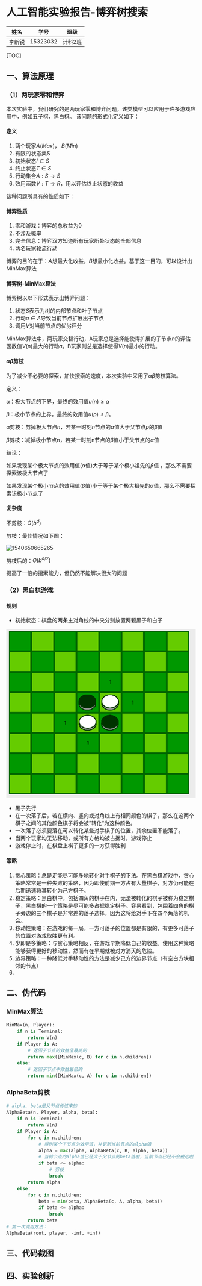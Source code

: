# 人工智能实验报告-博弈树搜索

|  姓名  |   学号   |  班级   |
| :----: | :------: | :-----: |
| 李新锐 | 15323032 | 计科2班 |

[TOC]

## 一、算法原理

### （1）两玩家零和博弈

本次实验中，我们研究的是两玩家零和博弈问题，该类模型可以应用于许多游戏应用中，例如五子棋，黑白棋。
该问题的形式化定义如下：

#### 定义

1. 两个玩家$A(Max)$， $B(Min)$
2. 有限的状态集S
3. 初始状态$I\in S$
4. 终止状态$T\in S$
5. 行动集合$A: S \rightarrow S$
6. 效用函数$V: T \rightarrow R$，用以评估终止状态的收益

该种问题所具有的性质如下：
#### 博弈性质

1. 零和游戏：博弈的总收益为0
2. 不涉及概率
3. 完全信息：博弈双方知道所有玩家所处状态的全部信息
4. 两名玩家轮流行动


博弈的目的在于：$A$想最大化收益，$B$想最小化收益。基于这一目的，可以设计出MinMax算法

#### 博弈树-MinMax算法

博弈树以以下形式表示出博弈问题：

1. 状态$S$表示为树的内部节点和叶子节点
2. 行动$a \in A$导致当前节点扩展出子节点
3. 调用$V$对当前节点的优劣评分


MinMax算法中，两玩家交替行动，A玩家总是选择能使得扩展的子节点$n$的评估函数值$V(n)$最大的行动$a$。B玩家则总是选择使得$V(n)$最小的行动。

#### $\alpha \beta$剪枝

为了减少不必要的探索，加快搜索的速度，本次实验中采用了$\alpha \beta$剪枝算法。

定义：

$\alpha$：极大节点的下界，最终的效用值$u(n) \ge \alpha$

$\beta$：极小节点的上界，最终的效用值$u(p) \le \beta$。

$\alpha$剪枝：剪掉极大节点$n$，若某一时刻$n$节点的$\alpha$值大于父节点$p$的$\beta$值

$\beta$剪枝：减掉极小节点n，若某一时刻n节点的$\beta$值小于父节点的$\alpha$值

结论：

如果发现某个极大节点的效用值($\alpha$值)大于等于某个极小祖先的$\beta$值 ，那么不需要探索该极大节点了

如果发现某个极小节点的效用值($\beta$值)小于等于某个极大祖先的$\alpha$值，那么不需要探索该极小节点了

#### 复杂度

不剪枝：$O(b^d)$

剪枝：最佳情况如下图：

![1540650665265](../10-24.assets/1540650665265.png)

剪枝后的：$O(b^{d/2})$

提高了一倍的搜索能力，但仍然不能解决很大的问题

### （2）黑白棋游戏

#### 规则

- 初始状态：棋盘的两条主对角线的中央分别放置两颗黑子和白子

![image-20181122203553383](15323032_lixinrui.assets/image-20181122203553383-2890153.png)

- 黑子先行
- 在一次落子后，若在横向、竖向或对角线上有相同颜色的棋子，那么在这两个棋子之间的其他颜色棋子将会被”转化“为这种颜色。
- 一次落子必须要落在可以转化某些对手棋子的位置，其余位置不能落子。
- 当两个玩家均无法移动，或所有方格均被占据时，游戏停止
- 游戏停止时，在棋盘上棋子更多的一方获得胜利

#### 策略

1. 贪心策略：总是走能尽可能多地转化对手棋子的下法。在黑白棋游戏中，贪心策略常常是一种失败的策略，因为即使前期一方占有大量棋子，对方仍可能在后期迅速将其转化为己方棋子。
2. 稳定策略：黑白棋中，包括四角的棋子在内，无法被转化的棋子被称为稳定棋子，黑白棋的一个策略是尽可能多占据稳定棋子。容易看到，包围着四角的棋子旁边的三个棋子是非常差的落子选择，因为这将给对手下在四个角落的机会。
3. 移动性策略：在游戏的每一局，一方可落子的位置都是有限的，有更多可落子的位置对游戏取胜更有利。
4. 少即是多策略：与贪心策略相反，在游戏早期降低自己的收益。使用这种策略能够获得更好的移动性，然而有在早期就被对方消灭的危险。
5. 边界策略：一种降低对手移动性的方法是减少己方的边界节点（有空白方块相邻的节点）
6. 

## 二、伪代码

### MinMax算法

``` python
MinMax(n, Player):
    if n is Terminal:
        return V(n)
    if Player is A:
        # 返回子节点的效益值最高的
        return max([MinMax(c, B) for c in n.children])
    else:
        # 返回子节点中效益最低的
        return min([MinMax(c, A) for c in n.children])
```

### AlphaBeta剪枝

```python
# alpha, beta是父节点传过来的
AlphaBeta(n, Player, alpha, beta):
    if n is Terminal:
        return V(n)
    if Player is A:
        for c in n.children:
            # 得到某个子节点的效用值，并更新当前节点的alpha值
            alpha = max(alpha, AlphaBeta(c, B, alpha, beta))
            # 当前节点的alpha值已经大于父节点的beta值啦，当前节点已经不会被选啦
            if beta <= alpha:
                # 剪枝
                break
        return alpha
    else:
        for c in n.children:
            beta = min(beta, AlphaBeta(c, A, alpha, beta))
        	if beta <= alpha:
                break
        return beta
# 第一次调用方法：
AlphaBeta(root, player, -inf, +inf)
```

## 三、代码截图

## 四、实验创新

